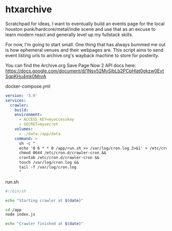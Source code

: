 # htxarchive
Scratchpad for ideas, I want to eventually build an events page for the local houston punk/hardcore/metal/indie scene and use that as an excuse to learn modern react and generally level up my fullstack skills.

For now, I'm going to start small. One thing that has always bummed me out is how ephemeral venues and their webpages are. This script aims to send event listing urls to archive.org's wayback machine to store for posterity.

You can find the Archive.org Save Page Now 2 API docs here:
https://docs.google.com/document/d/1Nsv52MvSjbLb2PCpHlat0gkzw0EvtSgpKHu4mk0MnrA

docker-compose.yml
```yaml
version: '3.9'
services:
  crawler:
    build: .
    environment:
      - ACCESS_KEY=myaccesskey
      - SECRET=mysecret
    volumes:
      - ./data:/app/data
    command: >
      sh -c "
      echo '0 6 * * 0 /app/run.sh >> /var/log/cron.log 2>&1' > /etc/cron.d/crawler-cron &&
      chmod 0644 /etc/cron.d/crawler-cron &&
      crontab /etc/cron.d/crawler-cron &&
      touch /var/log/cron.log &&
      tail -f /var/log/cron.log
      "
```

run.sh
```bash
#!/bin/sh

echo "Starting crawler at $(date)"

cd /app
node index.js

echo "Crawler finished at $(date)"
```
